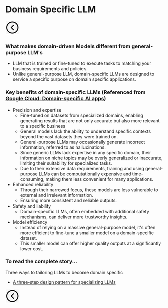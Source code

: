 # Domain Specific LLM
[<img src="../images/back.png">](../presentation)

### What makes domain-driven Models different from general-purpose LLM's
- LLM that is trained or fine-tuned to execute tasks to matching your business requirements and policies.
- Unlike general-purpose LLM, domain-specific LLMs are designed to service a specific purpose on domain specific applications.

### Key benefits of domain-specific LLMs (Referenced from [Google Cloud: Domain-specific AI apps](https://cloud.google.com/blog/products/ai-machine-learning/three-step-design-pattern-for-specializing-llms?hl=en))
- Precision and expertise
  - Fine-tuned on datasets from specialized domains, enabling generating results that are not only accurate but also more relevant to a specific business
  - General models lack the ability to understand specific contexts beyond the vast datasets they were trained on.
  - General-purpose LLMs may occasionally generate incorrect information, referred to as hallucinations.
  - Since generic LLMs lack expertise in any specific domain, their information on niche topics may be overly generalized or inaccurate, limiting their suitability for specialized tasks.
  - Due to their extensive data requirements, training and using general-purpose LLMs can be computationally expensive and time-consuming, making them less convenient for many applications.
- Enhanced reliability
  - Through their narrowed focus, these models are less vulnerable to external and irrelevant information. 
  - Ensuring more consistent and reliable outputs.
- Safety and liability
  - Domain-specific LLMs, often embedded with additional safety mechanisms, can deliver more trustworthy insights.
- Model efficiency
  - Instead of relying on a massive general-purpose model, it's often more efficient to fine-tune a smaller model on a domain-specific dataset.
  - This smaller model can offer higher quality outputs at a significantly lower cost.

### To read the complete story...
Three ways to tailoring LLMs to become domain specific
- [A three-step design pattern for specializing LLMs](https://cloud.google.com/blog/products/ai-machine-learning/three-step-design-pattern-for-specializing-llms?hl=en)

[<img src="../images/back.png">](../presentation)
